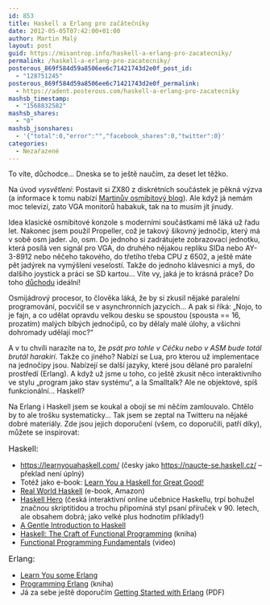 ```yaml
---
id: 853
title: Haskell a Erlang pro začátečníky
date: 2012-05-05T07:42:00+01:00
author: Martin Malý
layout: post
guid: https://misantrop.info/haskell-a-erlang-pro-zacatecniky/
permalink: /haskell-a-erlang-pro-zacatecniky/
posterous_869f584d59a8506ee6c71421743d2e0f_post_id:
  - "128751245"
posterous_869f584d59a8506ee6c71421743d2e0f_permalink:
  - https://adent.posterous.com/haskell-a-erlang-pro-zacatecniky
mashsb_timestamp:
  - "1568832582"
mashsb_shares:
  - "0"
mashsb_jsonshares:
  - '{"total":0,"error":"","facebook_shares":0,"twitter":0}'
categories:
  - Nezařazené
---
```

To v&iacute;te, důchodce&#8230; Dneska se to je&scaron;tě nauč&iacute;m, za deset let těžko.

Na &uacute;vod _vysvětlen&iacute;_: Postavit si ZX80 z diskr&eacute;tn&iacute;ch souč&aacute;stek je pěkn&aacute; v&yacute;zva (a informace k tomu nab&iacute;z&iacute; [Martinův osmibitov&yacute; blog](https://www.8bity.cz/)). Ale když j&aacute; nem&aacute;m moc televiz&iacute;, zato VGA monitorů habakuk, tak na to mus&iacute;m j&iacute;t jinudy.

Idea klasick&eacute; osmibitov&eacute; konzole s modern&iacute;mi souč&aacute;stkami mě l&aacute;k&aacute; už řadu let. Nakonec jsem použil Propeller, což je takov&yacute; &scaron;ikovn&yacute; jednočip, kter&yacute; m&aacute; v sobě osm jader. Jo, osm. Do jednoho si zadr&aacute;tujete zobrazovac&iacute; jednotku, kter&aacute; pos&iacute;l&aacute; ven sign&aacute;l pro VGA, do druh&eacute;ho nějakou repliku SIDa nebo AY-3-8912 nebo něčeho takov&eacute;ho, do třet&iacute;ho třeba CPU z 6502, a je&scaron;tě m&aacute;te pět jad&yacute;rek na vym&yacute;&scaron;len&iacute; veselost&iacute;. Takže do jednoho kl&aacute;vesnici a my&scaron;, do dal&scaron;&iacute;ho joystick a pr&aacute;ci se SD kartou&#8230; V&iacute;te vy, jak&aacute; je to kr&aacute;sn&aacute; pr&aacute;ce? Do toho [důchodu](https://strucny.misantrop.info/nova-petiletka) ide&aacute;ln&iacute;!

Osmij&aacute;drov&yacute; procesor, to člověka l&aacute;k&aacute;, že by si zkusil nějak&eacute; paraleln&iacute; programov&aacute;n&iacute;, pocvičil se v asynchronn&iacute;ch jazyc&iacute;ch&#8230; A pak si ř&iacute;k&aacute;: &#8222;Nojo, to je fajn, a co udělat opravdu velkou desku se spoustou (spousta == 16, prozat&iacute;m) mal&yacute;ch blb&yacute;ch jednočipů, co by dělaly mal&eacute; &uacute;lohy, a v&scaron;ichni dohromady udělaj&iacute; moc?&#8220;

A v tu chv&iacute;li naraz&iacute;te na to, že _ps&aacute;t pro tohle v C&eacute;čku nebo v ASM bude tot&aacute;l brut&aacute;l harakiri_. Takže co jin&eacute;ho? Nab&iacute;z&iacute; se Lua, pro kterou už implementace na jednočipy jsou. Nab&iacute;zej&iacute; se dal&scaron;&iacute; jazyky, kter&eacute; jsou dělan&eacute; pro paraleln&iacute; prostřed&iacute; (Erlang). A když už jsme u toho, co je&scaron;tě zkusit něco interaktivn&iacute;ho ve stylu &#8222;program jako stav syst&eacute;mu&#8220;, a la Smalltalk? Ale ne objektov&eacute;, sp&iacute;&scaron; funkcion&aacute;ln&iacute;&#8230; Haskell?

Na Erlang i Haskell jsem se koukal a oboj&iacute; se mi něč&iacute;m zamlouvalo. Chtělo by to ale tro&scaron;ku systematicky&#8230; Tak jsem se zeptal na Twitteru na nějak&eacute; dobr&eacute; materi&aacute;ly. Zde jsou jejich doporučen&iacute; (v&scaron;em, co doporučili, patř&iacute; d&iacute;ky), můžete se inspirovat:

<span style="font-size: medium;">Haskell:</span>

  * <https://learnyouahaskell.com/> (česky jako <https://naucte-se.haskell.cz/> &#8211; překlad nen&iacute; &uacute;pln&yacute;)
  * Tot&eacute;ž jako e-book: [Learn You a Haskell for Great Good!](https://www.amazon.com/gp/product/B004VB3V0K/ref=as_li_ss_tl?ie=UTF8&tag=dein-20&linkCode=as2&camp=1789&creative=390957&creativeASIN=B004VB3V0K)
  * [Real World Haskell](https://www.amazon.com/gp/product/B0026OR2FY/ref=as_li_ss_tl?ie=UTF8&tag=dein-20&linkCode=as2&camp=1789&creative=390957&creativeASIN=B0026OR2FY) (e-book, Amazon)
  * [Haskell Hero](https://www.fi.muni.cz/~xnovak34/haskellhero/index.php?page=lessons) (česk&aacute; interaktivn&iacute; online učebnice Haskellu, trp&iacute; bohužel značnou skriptitidou a trochu připom&iacute;n&aacute; styl psan&iacute; př&iacute;ruček v 90. letech, ale obsahem dobr&aacute;; jako velk&eacute; plus hodnot&iacute;m př&iacute;klady!)
  * [A Gentle Introduction to Haskell](https://www.haskell.org/tutorial/)
  * [Haskell: The Craft of Functional Programming](https://www.amazon.com/gp/product/0201882957/ref=as_li_ss_tl?ie=UTF8&tag=dein-20&linkCode=as2&camp=1789&creative=390957&creativeASIN=0201882957) (kniha)
  * [Functional Programming Fundamentals](https://channel9.msdn.com/Shows/Going+Deep/Lecture-Series-Erik-Meijer-Functional-Programming-Fundamentals-Chapter-1) (video)

<span style="font-size: medium;">Erlang:</span>

  * [Learn You some Erlang](https://learnyousomeerlang.com/)
  * [Programming Erlang](https://www.amazon.com/gp/product/193435600X/ref=as_li_ss_tl?ie=UTF8&tag=dein-20&linkCode=as2&camp=1789&creative=390957&creativeASIN=193435600X) (kniha)
  * J&aacute; za sebe je&scaron;tě doporuč&iacute;m [Getting Started with Erlang](https://www.erlang.org/download/getting_started-5.4.pdf) (PDF)

&nbsp;